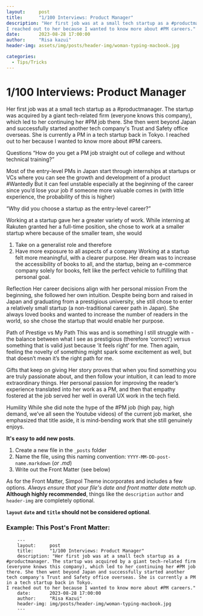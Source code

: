 ```yaml
---
layout:     post
title:      "1/100 Interviews: Product Manager"
description: "Her first job was at a small tech startup as a #productmanager. The startup was acquired by a giant tech-related firm (everyone knows this company), which led to her continuing her #PM job there. She then went beyond Japan and successfully started another tech company's Trust and Safety office overseas. She is currently a PM in a tech startup back in Tokyo. 
I reached out to her because I wanted to know more about #PM careers."
date:       2023-08-28 17:00:00
author:     "Risa kazui"
header-img: assets/img/posts/header-img/woman-typing-macbook.jpg

categories:
  - Tips/Tricks
---
```


# 1/100 Interviews: Product Manager

Her first job was at a small tech startup as a #productmanager. The startup was acquired by a giant tech-related firm (everyone knows this company), which led to her continuing her #PM job there. She then went beyond Japan and successfully started another tech company's Trust and Safety office overseas. She is currently a PM in a tech startup back in Tokyo. 
I reached out to her because I wanted to know more about #PM careers.

Questions
“How do you get a PM job straight out of college and without technical training?”

Most of the entry-level PMs in Japan start through internships at startups or VCs where you can see the growth and development of a product
#Wantedly
But it can feel unstable especially at the beginning of the career since you’d lose your job if someone more valuable comes in (with little experience, the probability of this is higher)

“Why did you choose a startup as the entry-level career?”

Working at a startup gave her a greater variety of work. While interning at Rakuten granted her a full-time position, she chose to work at a smaller startup where because of the smaller team, she would 
1. Take on a generalist role and therefore 
2. Have more exposure to all aspects of a company
Working at a startup felt more meaningful, with a clearer purpose. Her dream was to increase the accessibility of books to all, and the startup, being an e-commerce company solely for books, felt like the perfect vehicle to fulfilling that personal goal.

Reflection
Her career decisions align with her personal mission
From the beginning, she followed her own intuition. Despite being born and raised in Japan and graduating from a prestigious university, she still chose to enter a relatively small startup (a non-traditional career path in Japan). She always loved books and wanted to increase the number of readers in the world, so she chose the startup that would enable her purpose.

Path of Prestige vs My Path
This was and is something I still struggle with - the balance between what I see as prestigious (therefore ‘correct’) versus something that is valid just because ‘it feels right’ for me. Then again, feeling the novelty of something might spark some excitement as well, but that doesn’t mean it’s the right path for me. 

Gifts that keep on giving
Her story proves that when you find something you are truly passionate about, and then follow your intuition, it can lead to more extraordinary things. Her personal passion for improving the reader’s experience translated into her work as a PM, and then that empathy fostered at the job served her well in overall UX work in the tech field. 

Humility
While she did note the hype of the #PM job (high pay, high demand, we’ve all seen the Youtube videos) of the current job market, she emphasized that title aside, it is mind-bending work that she still genuinely enjoys. 

**It's easy to add new posts**.

1. Create a new file in the `_posts` folder
2. Name the file, using this naming convention: `YYYY-MM-DD-post-name.markdown` (_or .md_)
3. Write out the Front Matter (see below)

As for the Front Matter, Simpol Theme incorporates and includes a few options. _Always ensure that your file's date and front matter date match up_. **Although highly recommended**, things like the `description` `author` and `header-img` are completely optional.

**`layout` `date` and `title` should not be considered optional**.

### Example: This Post's Front Matter:

```
	---
	layout:     post
	title:      "1/100 Interviews: Product Manager"
	description: "Her first job was at a small tech startup as a #productmanager. The startup was acquired by a giant tech-related firm (everyone knows this company), which led to her continuing her #PM job there. She then went beyond Japan and successfully started another tech company's Trust and Safety office overseas. She is currently a PM in a tech startup back in Tokyo. 
I reached out to her because I wanted to know more about #PM careers."
	date:       2023-08-28 17:00:00
	author:     "Risa Kazui"
	header-img: img/posts/header-img/woman-typing-macbook.jpg
	---
```
